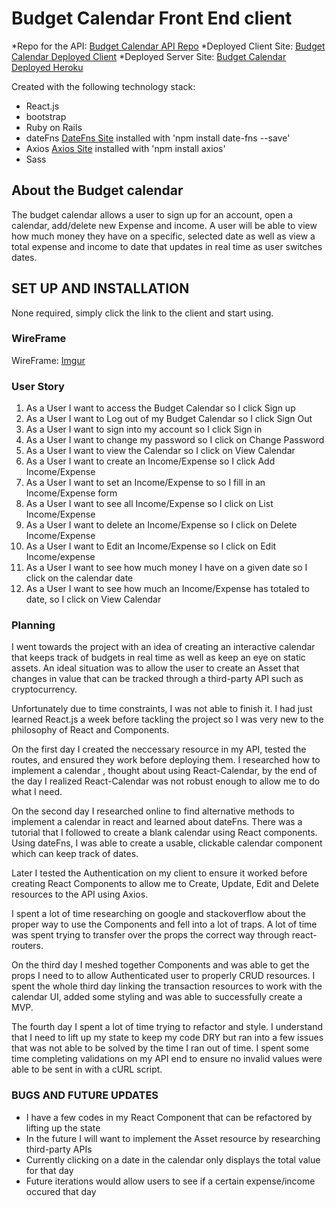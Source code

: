 # Budget Calendar Front End client
*Repo for the API: [Budget Calendar API Repo](https://github.com/Denchou/budgetcalendar-api)
*Deployed Client Site: [Budget Calendar Deployed Client](https://denchou.github.io/budgetcalendar-client/)
*Deployed Server Site: [Budget Calendar Deployed Heroku](https://morning-river-44732.herokuapp.com/)

Created with the following technology stack:

* React.js
* bootstrap
* Ruby on Rails
* dateFns [DateFns Site](https://date-fns.org/) installed with 'npm install date-fns --save'
* Axios [Axios Site](https://www.npmjs.com/package/axios) installed with 'npm install axios'
* Sass

## About the Budget calendar

The budget calendar allows a user to sign up for an account, open a calendar, add/delete new Expense
and income. A user will be able to view how much money they have on a specific, selected date as
well as view a total expense and income to date that updates in real time as user switches dates.

## SET UP AND INSTALLATION

None required, simply click the link to the client and start using.

### WireFrame
WireFrame: [Imgur](https://i.imgur.com/zmHduBc.png)

### User Story
1. As a User I want to access the Budget Calendar so I click Sign up
2. As a User I want to Log out of my Budget Calendar so I click Sign Out
3. As a User I want to sign into my account so I click Sign in
4. As a User I want to change my password so I click on Change Password
5. As a User I want to view the Calendar so I click on View Calendar
6. As a User I want to create an Income/Expense so I click Add Income/Expense
7. As a User I want to set an Income/Expense to so I fill in an Income/Expense form
8. As a User I want to see all Income/Expense so I click on List Income/Expense
9. As a User I want to delete an Income/Expense so I click on Delete Income/Expense
10. As a User I want to Edit an Income/Expense so I click on Edit Income/expense
11. As a User I want to see how much money I have on a given date so I click on the calendar date
12. As a User I want to see how much an Income/Expense has totaled to date, so I click on View Calendar

### Planning

I went towards the project with an idea of creating an interactive calendar that
keeps track of budgets in real time as well as keep an eye on static assets. An
ideal situation was to allow the user to create an Asset that changes in value
that can be tracked through a third-party API such as cryptocurrency.

Unfortunately due to time constraints, I was not able to finish it. I had just
learned React.js a week before tackling the project so I was very new to the philosophy
of React and Components.

On the first day I created the neccessary resource in my API, tested the routes,
and ensured they work before deploying them. I researched how to implement a calendar
, thought about using React-Calendar, by the end of the day I realized React-Calendar
was not robust enough to allow me to do what I need.

On the second day I researched online to find alternative methods to implement a
calendar in react and learned about dateFns. There was a tutorial that I followed
to create a blank calendar using React components. Using dateFns, I was able to create
a usable, clickable calendar component which can keep track of dates.

Later I tested the Authentication on my client to ensure it worked before creating
React Components to allow me to Create, Update, Edit and Delete resources to the API
using Axios.

I spent a lot of time researching on google and stackoverflow about the proper way
to use the Components and fell into a lot of traps. A lot of time was spent
trying to transfer over the props the correct way through react-routers.

On the third day I meshed together Components and was able to get the props
I need to to allow Authenticated user to properly CRUD resources. I spent
the whole third day linking the transaction resources to work with the calendar
UI, added some styling and was able to successfully create a MVP.

The fourth day I spent a lot of time trying to refactor and style. I understand
that I need to lift up my state to keep my code DRY but ran into a few issues
that was not able to be solved by the time I ran out of time. I spent some time
completing validations on my API end to ensure no invalid values were able to be
sent in with a cURL script.

### BUGS AND FUTURE UPDATES

* I have a few codes in my React Component that can be refactored by lifting up the state
* In the future I will want to implement the Asset resource by researching third-party APIs
* Currently clicking on a date in the calendar only displays the total value for that day
* Future iterations would allow users to see if a certain expense/income occured that day
